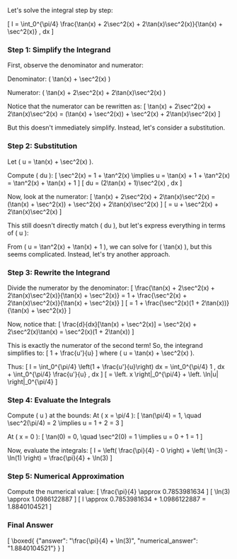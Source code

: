Let's solve the integral step by step:

\[
I = \int_0^{\pi/4} \frac{\tan(x) + 2\sec^2(x) + 2\tan(x)\sec^2(x)}{\tan(x) + \sec^2(x)} \, dx
\]

### Step 1: Simplify the Integrand
First, observe the denominator and numerator:

Denominator: \( \tan(x) + \sec^2(x) \)

Numerator: \( \tan(x) + 2\sec^2(x) + 2\tan(x)\sec^2(x) \)

Notice that the numerator can be rewritten as:
\[
\tan(x) + 2\sec^2(x) + 2\tan(x)\sec^2(x) = (\tan(x) + \sec^2(x)) + \sec^2(x) + 2\tan(x)\sec^2(x)
\]

But this doesn't immediately simplify. Instead, let's consider a substitution.

### Step 2: Substitution
Let \( u = \tan(x) + \sec^2(x) \).

Compute \( du \):
\[
\sec^2(x) = 1 + \tan^2(x) \implies u = \tan(x) + 1 + \tan^2(x) = \tan^2(x) + \tan(x) + 1
\]
\[
du = (2\tan(x) + 1)\sec^2(x) \, dx
\]

Now, look at the numerator:
\[
\tan(x) + 2\sec^2(x) + 2\tan(x)\sec^2(x) = (\tan(x) + \sec^2(x)) + \sec^2(x) + 2\tan(x)\sec^2(x)
\]
\[
= u + \sec^2(x) + 2\tan(x)\sec^2(x)
\]

This still doesn't directly match \( du \), but let's express everything in terms of \( u \):

From \( u = \tan^2(x) + \tan(x) + 1 \), we can solve for \( \tan(x) \), but this seems complicated. Instead, let's try another approach.

### Step 3: Rewrite the Integrand
Divide the numerator by the denominator:
\[
\frac{\tan(x) + 2\sec^2(x) + 2\tan(x)\sec^2(x)}{\tan(x) + \sec^2(x)} = 1 + \frac{\sec^2(x) + 2\tan(x)\sec^2(x)}{\tan(x) + \sec^2(x)}
\]
\[
= 1 + \frac{\sec^2(x)(1 + 2\tan(x))}{\tan(x) + \sec^2(x)}
\]

Now, notice that:
\[
\frac{d}{dx}[\tan(x) + \sec^2(x)] = \sec^2(x) + 2\sec^2(x)\tan(x) = \sec^2(x)(1 + 2\tan(x))
\]

This is exactly the numerator of the second term! So, the integrand simplifies to:
\[
1 + \frac{u'}{u}
\]
where \( u = \tan(x) + \sec^2(x) \).

Thus:
\[
I = \int_0^{\pi/4} \left(1 + \frac{u'}{u}\right) dx = \int_0^{\pi/4} 1 \, dx + \int_0^{\pi/4} \frac{u'}{u} \, dx
\]
\[
= \left. x \right|_0^{\pi/4} + \left. \ln|u| \right|_0^{\pi/4}
\]

### Step 4: Evaluate the Integrals
Compute \( u \) at the bounds:
At \( x = \pi/4 \):
\[
\tan(\pi/4) = 1, \quad \sec^2(\pi/4) = 2 \implies u = 1 + 2 = 3
\]

At \( x = 0 \):
\[
\tan(0) = 0, \quad \sec^2(0) = 1 \implies u = 0 + 1 = 1
\]

Now, evaluate the integrals:
\[
I = \left( \frac{\pi}{4} - 0 \right) + \left( \ln(3) - \ln(1) \right) = \frac{\pi}{4} + \ln(3)
\]

### Step 5: Numerical Approximation
Compute the numerical value:
\[
\frac{\pi}{4} \approx 0.7853981634
\]
\[
\ln(3) \approx 1.0986122887
\]
\[
I \approx 0.7853981634 + 1.0986122887 = 1.8840104521
\]

### Final Answer
\[
\boxed{
{"answer": "\frac{\pi}{4} + \ln(3)", "numerical_answer": "1.8840104521"}
}
\]